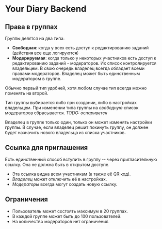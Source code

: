 # Your Diary Backend

## Права в группах

Группы делятся на два типа:

- **Свободная**: когда у всех есть доступ к редактированию заданий (действия все еще логируются)
- **Модерируемая**: когда только у некоторых участников есть доступ к редактированию заданий - модераторов. Их список контролируется владельцем. В свою очередь владелец всегда обладает всеми правами модераторов. Владелец может быть единственным модератором в группе.

Обычно первый тип удобней, хотя любом случае тип всегда можно поменять на второй.

Тип группы выбирается либо при создании, либо в настройках владельцем.
При изменении типа группы на *свободную* список модераторов сбрасывается. *TODO: оспаривется*

Владелец в группе только один, только он может изменять настройки группы. В случае, если владелец решит покинуть группу, он должен будет назначить нового владельца из списка участников.

## Ссылка для приглашения

Есть единственный способ вступить в группу -- через пригласительную ссылку. Она не должна быть в открытом доступе.

- Эта ссылка видна всем участникам (а также её QR код).
- *Владелец* может отключить её в настройках.
- *Модераторы* всегда могут создать новую ссылку.

## Ограничения

- Пользователь может состоять максимум в 20 группах.
- В каждой группе может быть до 100 пользователей.
- На количество модераторов нет ограничения.
